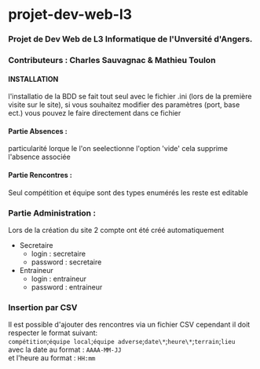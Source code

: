 # projet-dev-web-l3
### Projet de Dev Web de L3 Informatique de l'Unversité d'Angers.
### Contributeurs : Charles Sauvagnac & Mathieu Toulon

#### INSTALLATION
l'installatio de la BDD se fait tout seul avec le fichier .ini (lors de la première visite sur le site), si vous souhaitez modifier des paramètres (port, base ect.) vous pouvez le faire directement dans ce fichier

#### Partie Absences :
 particularité lorque le l'on seelectionne l'option 'vide' cela supprime l'absence associée

#### Partie Rencontres :
 Seul compétition et équipe sont des types enumérés les reste est editable

### Partie Administration :
 Lors de la création du site 2 compte ont été créé automatiquement
* Secretaire
  * login : secretaire
  * password : secretaire
* Entraineur
  * login : entraineur
  * password : entraineur

### Insertion par CSV
Il est possible d'ajouter des rencontres via un fichier CSV
cependant il doit respecter le format suivant:<br/>
`compétition`;`équipe local`;`équipe adverse`;`date\*`;`heure\*`;`terrain`;`lieu`<br/>
avec la date au format : `AAAA-MM-JJ`<br/>
et l'heure au format : `HH:mm`<br/>
